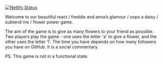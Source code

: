 [![Netlify Status](https://api.netlify.com/api/v1/badges/500f3ce6-4b7e-4de3-83b1-5a7cf982ef57/deploy-status)](https://app.netlify.com/sites/pedantic-lalande-031aef/deploys)

Welcome to our beautiful react / freddie and anna’s glamour / oops a daisy / subtend me / flower power game.

The aim of the game is to give as many flowers to your friend as possible. Two players play the game - one uses the letter 'a' to give a flower, and the other uses the letter 'l'. The time you have depends on how many followers you have on GitHub. It is a social commentary.

PS. This game is not in a functional state.
